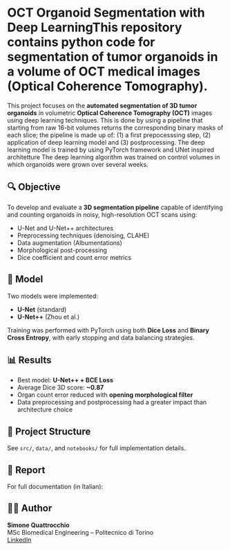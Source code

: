 # OCT Organoid Segmentation with Deep LearningThis repository contains python code for segmentation of tumor organoids in a volume of OCT medical images (Optical Coherence Tomography).
This project focuses on the **automated segmentation of 3D tumor organoids** in volumetric **Optical Coherence Tomography (OCT)** images using deep learning techniques.
This is done by using a pipeline that starting from raw 16-bit volumes returns the corresponding binary masks of each slice; the pipeline is made up of: (1) a first prepocesssing step, (2) application of deep learning model and (3) postprocessing.
The deep learning model is trained by using PyTorch framework and UNet inspired architetture
The deep learning algorithm was trained on control volumes in which organoids were grown over several weeks. 
## 🔍 Objective

To develop and evaluate a **3D segmentation pipeline** capable of identifying and counting organoids in noisy, high-resolution OCT scans using:

- U-Net and U-Net++ architectures
- Preprocessing techniques (denoising, CLAHE)
- Data augmentation (Albumentations)
- Morphological post-processing
- Dice coefficient and count error metrics

## 🧠 Model

Two models were implemented:
- **U-Net** (standard)
- **U-Net++** (Zhou et al.)

Training was performed with PyTorch using both **Dice Loss** and **Binary Cross Entropy**, with early stopping and data balancing strategies.

## 📊 Results

- Best model: **U-Net++ + BCE Loss**
- Average Dice 3D score: **~0.87**
- Organ count error reduced with **opening morphological filter**
- Data preprocessing and postprocessing had a greater impact than architecture choice

## 📁 Project Structure

See `src/`, `data/`, and `notebooks/` for full implementation details.

## 📘 Report

For full documentation (in Italian): 

## 👨‍💻 Author

**Simone Quattrocchio**  
MSc Biomedical Engineering – Politecnico di Torino  
[LinkedIn](https://www.linkedin.com/in/simone-quattrocchio-468428234/)

